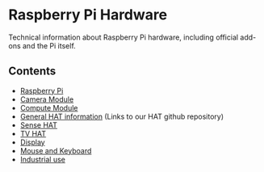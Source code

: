 # Raspberry Pi Hardware

Technical information about Raspberry Pi hardware, including official add-ons and the Pi itself.

## Contents

- [Raspberry Pi](./raspberrypi)
- [Camera Module](./camera)
- [Compute Module](./computemodule)
- [General HAT information](https://github.com/raspberrypi/hats/blob/master/README.md) (Links to our HAT github repository)
- [Sense HAT](./sense-hat)
- [TV HAT](./tv-hat)
- [Display](./display)
- [Mouse and Keyboard](./keyboard_mouse)
- [Industrial use](./industrial)
